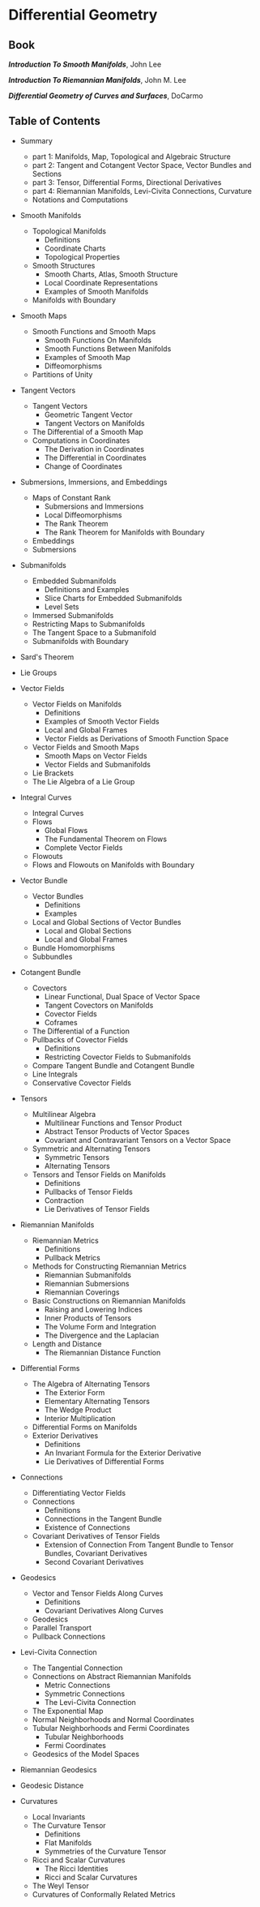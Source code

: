 # Differential Geometry

## Book 
***Introduction To Smooth Manifolds***, John Lee

***Introduction To Riemannian Manifolds***, John M. Lee

***Differential Geometry of Curves and Surfaces***, DoCarmo


## Table of Contents
- Summary 
  - part 1: Manifolds, Map, Topological and Algebraic Structure
  - part 2: Tangent and Cotangent Vector Space, Vector Bundles and Sections
  - part 3: Tensor, Differential Forms, Directional Derivatives
  - part 4: Riemannian Manifolds, Levi-Civita Connections, Curvature
  - Notations and Computations
  
- Smooth Manifolds
  - Topological Manifolds
    - Definitions
    - Coordinate Charts
    - Topological Properties
  - Smooth Structures
    - Smooth Charts, Atlas, Smooth Structure
    - Local Coordinate Representations
    - Examples of Smooth Manifolds
  - Manifolds with Boundary

- Smooth Maps
  - Smooth Functions and Smooth Maps
    - Smooth Functions On Manifolds
    - Smooth Functions Between Manifolds   
    - Examples of Smooth Map
    - Diffeomorphisms
  - Partitions of Unity

- Tangent Vectors
  - Tangent Vectors
    - Geometric Tangent Vector
    - Tangent Vectors on Manifolds 
  - The Differential of a Smooth Map
  - Computations in Coordinates
    - The Derivation in Coordinates
    - The Differential in Coordinates 
    - Change of Coordinates  

- Submersions, Immersions, and Embeddings
  - Maps of Constant Rank
    - Submersions and Immersions
    - Local Diffeomorphisms
    - The Rank Theorem
    - The Rank Theorem for Manifolds with Boundary
  - Embeddings
  - Submersions

- Submanifolds
  - Embedded Submanifolds
    - Definitions and Examples
    - Slice Charts for Embedded Submanifolds
    - Level Sets
  - Immersed Submanifolds
  - Restricting Maps to Submanifolds
  - The Tangent Space to a Submanifold
  - Submanifolds with Boundary 

- Sard's Theorem

- Lie Groups

- Vector Fields
  - Vector Fields on Manifolds
    - Definitions 
    - Examples of Smooth Vector Fields
    - Local and Global Frames
    - Vector Fields as Derivations of Smooth Function Space 
  - Vector Fields and Smooth Maps
    - Smooth Maps on Vector Fields
    - Vector Fields and Submanifolds
  - Lie Brackets
  - The Lie Algebra of a Lie Group

- Integral Curves
  - Integral Curves
  - Flows
    - Global Flows
    - The Fundamental Theorem on Flows
    - Complete Vector Fields
  - Flowouts
  - Flows and Flowouts on Manifolds with Boundary

- Vector Bundle
  - Vector Bundles
    - Definitions
    - Examples
  - Local and Global Sections of Vector Bundles
    - Local and Global Sections
    - Local and Global Frames
  - Bundle Homomorphisms
  - Subbundles

- Cotangent Bundle
  - Covectors
    - Linear Functional, Dual Space of Vector Space 
    - Tangent Covectors on Manifolds
    - Covector Fields
    - Coframes
  - The Differential of a Function
  - Pullbacks of Covector Fields
    - Definitions
    - Restricting Covector Fields to Submanifolds 
  - Compare Tangent Bundle and Cotangent Bundle
  - Line Integrals
  - Conservative Covector Fields

- Tensors
  - Multilinear Algebra
    - Multilinear Functions and Tensor Product
    - Abstract Tensor Products of Vector Spaces
    - Covariant and Contravariant Tensors on a Vector Space 
  - Symmetric and Alternating Tensors
    - Symmetric Tensors
    - Alternating Tensors
  - Tensors and Tensor Fields on Manifolds
    - Definitions
    - Pullbacks of Tensor Fields
    - Contraction
    - Lie Derivatives of Tensor Fields 

- Riemannian Manifolds
  - Riemannian Metrics
    - Definitions
    - Pullback Metrics 
  - Methods for Constructing Riemannian Metrics
    - Riemannian Submanifolds
    - Riemannian Submersions
    - Riemannian Coverings
  - Basic Constructions on Riemannian Manifolds
    - Raising and Lowering Indices
    - Inner Products of Tensors
    - The Volume Form and Integration
    - The Divergence and the Laplacian 
  - Length and Distance
    - The Riemannian Distance Function 

- Differential Forms
  - The Algebra of Alternating Tensors
    - The Exterior Form
    - Elementary Alternating Tensors
    - The Wedge Product
    - Interior Multiplication 
  - Differential Forms on Manifolds
  - Exterior Derivatives
    - Definitions
    - An Invariant Formula for the Exterior Derivative
    - Lie Derivatives of Differential Forms 

- Connections
  - Differentiating Vector Fields
  - Connections
    - Definitions
    - Connections in the Tangent Bundle 
    - Existence of Connections 
  - Covariant Derivatives of Tensor Fields
    - Extension of Connection From Tangent Bundle to Tensor Bundles, Covariant Derivatives
    - Second Covariant Derivatives

- Geodesics
  - Vector and Tensor Fields Along Curves
    - Definitions
    - Covariant Derivatives Along Curves 
  - Geodesics
  - Parallel Transport
  - Pullback Connections

- Levi-Civita Connection
  - The Tangential Connection
  - Connections on Abstract Riemannian Manifolds
    - Metric Connections
    - Symmetric Connections
    - The Levi-Civita Connection 
  - The Exponential Map
  - Normal Neighborhoods and Normal Coordinates
  - Tubular Neighborhoods and Fermi Coordinates
    - Tubular Neighborhoods
    - Fermi Coordinates
  - Geodesics of the Model Spaces

- Riemannian Geodesics

- Geodesic Distance

- Curvatures
  - Local Invariants
  - The Curvature Tensor
    - Definitions
    - Flat Manifolds
    - Symmetries of the Curvature Tensor 
  - Ricci and Scalar Curvatures
    - The Ricci Identities
    - Ricci and Scalar Curvatures
  - The Weyl Tensor
  - Curvatures of Conformally Related Metrics
